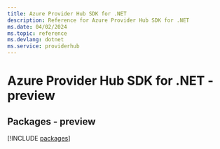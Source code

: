 ```yaml
---
title: Azure Provider Hub SDK for .NET
description: Reference for Azure Provider Hub SDK for .NET
ms.date: 04/02/2024
ms.topic: reference
ms.devlang: dotnet
ms.service: providerhub
---
```

# Azure Provider Hub SDK for .NET - preview
## Packages - preview
[!INCLUDE [packages](provider-hub-index.md)]